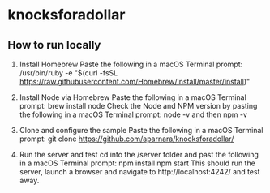 # knocksforadollar

## How to run locally

1. Install Homebrew
    Paste the following in a macOS Terminal prompt: /usr/bin/ruby -e "$(curl -fsSL https://raw.githubusercontent.com/Homebrew/install/master/install)"

2. Install Node via Homebrew
    Paste the following in a macOS Terminal prompt: brew install node
    Check the Node and NPM version by pasting the following in a macOS Terminal prompt: node -v and then npm -v

3. Clone and configure the sample 
    Paste the following in a macOS Terminal prompt: git clone https://github.com/aparnara/knocksforadollar/

4. Run the server and test 
    cd into the /server folder and past the following in a macOS Terminal prompt: 
    npm install
    npm start
    This should run the server, launch a browser and navigate to http://localhost:4242/ and test away. 
